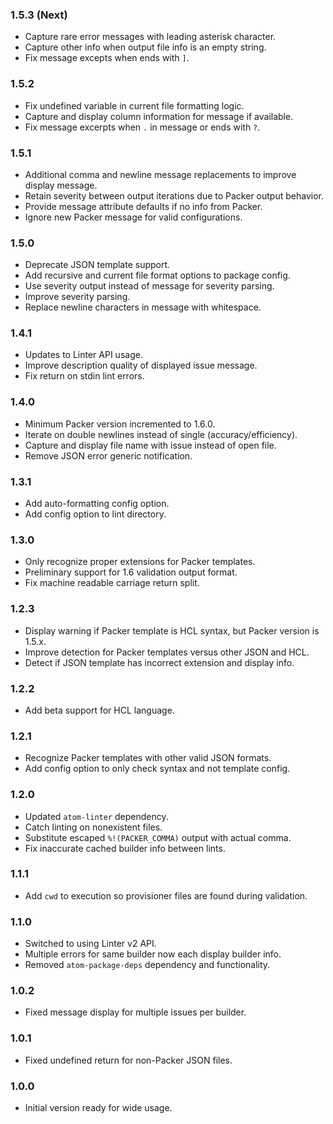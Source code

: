 ### 1.5.3 (Next)
- Capture rare error messages with leading asterisk character.
- Capture other info when output file info is an empty string.
- Fix message excepts when ends with `]`.

### 1.5.2
- Fix undefined variable in current file formatting logic.
- Capture and display column information for message if available.
- Fix message excerpts when `.` in message or ends with `?`.

### 1.5.1
- Additional comma and newline message replacements to improve display message.
- Retain severity between output iterations due to Packer output behavior.
- Provide message attribute defaults if no info from Packer.
- Ignore new Packer message for valid configurations.

### 1.5.0
- Deprecate JSON template support.
- Add recursive and current file format options to package config.
- Use severity output instead of message for severity parsing.
- Improve severity parsing.
- Replace newline characters in message with whitespace.

### 1.4.1
- Updates to Linter API usage.
- Improve description quality of displayed issue message.
- Fix return on stdin lint errors.

### 1.4.0
- Minimum Packer version incremented to 1.6.0.
- Iterate on double newlines instead of single (accuracy/efficiency).
- Capture and display file name with issue instead of open file.
- Remove JSON error generic notification.

### 1.3.1
- Add auto-formatting config option.
- Add config option to lint directory.

### 1.3.0
- Only recognize proper extensions for Packer templates.
- Preliminary support for 1.6 validation output format.
- Fix machine readable carriage return split.

### 1.2.3
- Display warning if Packer template is HCL syntax, but Packer version is 1.5.x.
- Improve detection for Packer templates versus other JSON and HCL.
- Detect if JSON template has incorrect extension and display info.

### 1.2.2
- Add beta support for HCL language.

### 1.2.1
- Recognize Packer templates with other valid JSON formats.
- Add config option to only check syntax and not template config.

### 1.2.0
- Updated `atom-linter` dependency.
- Catch linting on nonexistent files.
- Substitute escaped `%!(PACKER_COMMA)` output with actual comma.
- Fix inaccurate cached builder info between lints.

### 1.1.1
- Add `cwd` to execution so provisioner files are found during validation.

### 1.1.0
- Switched to using Linter v2 API.
- Multiple errors for same builder now each display builder info.
- Removed `atom-package-deps` dependency and functionality.

### 1.0.2
- Fixed message display for multiple issues per builder.

### 1.0.1
- Fixed undefined return for non-Packer JSON files.

### 1.0.0
- Initial version ready for wide usage.
